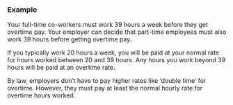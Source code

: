 ###  **Example**

Your full-time co-workers must work 39 hours a week before they get overtime
pay. Your employer can decide that part-time employees must also work 39 hours
before getting overtime pay.

If you typically work 20 hours a week, you will be paid at your normal rate
for hours worked between 20 and 39 hours. Any hours you work beyond 39 hours
will be paid at an overtime rate.

By law, employers don’t have to pay higher rates like ‘double time’ for
overtime. However, they must pay at least the normal hourly rate for overtime
hours worked.
